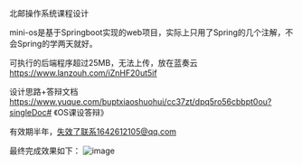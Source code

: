北邮操作系统课程设计

mini-os是基于Springboot实现的web项目，实际上只用了Spring的几个注解，不会Spring的学两天就好。

可执行的后端程序超过25MB，无法上传，放在蓝奏云
https://www.lanzouh.com/iZnHF20ut5if

设计思路+答辩文档
https://www.yuque.com/buptxiaoshuohui/cc37zt/dpq5ro56cbbpt0ou?singleDoc# 《OS课设答辩》

有效期半年，失效了联系1642612105@qq.com

最终完成效果如下：
![image](https://github.com/buptLiYangCode/mini-os/assets/92902069/35434903-03aa-4a74-857b-144e07d3d627)
